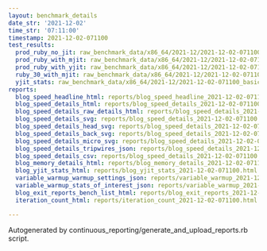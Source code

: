 ```yaml
---
layout: benchmark_details
date_str: '2021-12-02'
time_str: '07:11:00'
timestamp: 2021-12-02-071100
test_results:
  prod_ruby_no_jit: raw_benchmark_data/x86_64/2021-12/2021-12-02-071100_basic_benchmark_prod_ruby_no_jit.json
  prod_ruby_with_mjit: raw_benchmark_data/x86_64/2021-12/2021-12-02-071100_basic_benchmark_prod_ruby_with_mjit.json
  prod_ruby_with_yjit: raw_benchmark_data/x86_64/2021-12/2021-12-02-071100_basic_benchmark_prod_ruby_with_yjit.json
  ruby_30_with_mjit: raw_benchmark_data/x86_64/2021-12/2021-12-02-071100_basic_benchmark_ruby_30_with_mjit.json
  yjit_stats: raw_benchmark_data/x86_64/2021-12/2021-12-02-071100_basic_benchmark_yjit_stats.json
reports:
  blog_speed_headline_html: reports/blog_speed_headline_2021-12-02-071100.html
  blog_speed_details_html: reports/blog_speed_details_2021-12-02-071100.html
  blog_speed_details_raw_details_html: reports/blog_speed_details_2021-12-02-071100.raw_details.html
  blog_speed_details_svg: reports/blog_speed_details_2021-12-02-071100.svg
  blog_speed_details_head_svg: reports/blog_speed_details_2021-12-02-071100.head.svg
  blog_speed_details_back_svg: reports/blog_speed_details_2021-12-02-071100.back.svg
  blog_speed_details_micro_svg: reports/blog_speed_details_2021-12-02-071100.micro.svg
  blog_speed_details_tripwires_json: reports/blog_speed_details_2021-12-02-071100.tripwires.json
  blog_speed_details_csv: reports/blog_speed_details_2021-12-02-071100.csv
  blog_memory_details_html: reports/blog_memory_details_2021-12-02-071100.html
  blog_yjit_stats_html: reports/blog_yjit_stats_2021-12-02-071100.html
  variable_warmup_warmup_settings_json: reports/variable_warmup_2021-12-02-071100.warmup_settings.json
  variable_warmup_stats_of_interest_json: reports/variable_warmup_2021-12-02-071100.stats_of_interest.json
  blog_exit_reports_bench_list_html: reports/blog_exit_reports_2021-12-02-071100.bench_list.html
  iteration_count_html: reports/iteration_count_2021-12-02-071100.html

---
```

Autogenerated by continuous_reporting/generate_and_upload_reports.rb script.
